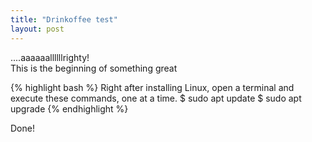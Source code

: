 ```yaml
---
title: "Drinkoffee test"
layout: post
---
```


....aaaaaallllllrighty!  
This is the beginning of something great

{% highlight bash %}
Right after installing Linux, open a terminal and execute these commands, one at a time.
$ sudo apt update
$ sudo apt upgrade
{% endhighlight %}

Done!
